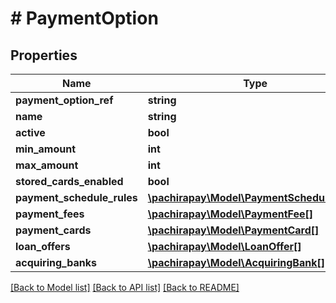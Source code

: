 # # PaymentOption

## Properties

Name | Type | Description | Notes
------------ | ------------- | ------------- | -------------
**payment_option_ref** | **string** |  | [optional] 
**name** | **string** |  | [optional] 
**active** | **bool** |  | [optional] 
**min_amount** | **int** |  | [optional] 
**max_amount** | **int** |  | [optional] 
**stored_cards_enabled** | **bool** |  | [optional] 
**payment_schedule_rules** | [**\pachirapay\Model\PaymentScheduleRule[]**](PaymentScheduleRule.md) |  | [optional] 
**payment_fees** | [**\pachirapay\Model\PaymentFee[]**](PaymentFee.md) |  | [optional] 
**payment_cards** | [**\pachirapay\Model\PaymentCard[]**](PaymentCard.md) |  | [optional] 
**loan_offers** | [**\pachirapay\Model\LoanOffer[]**](LoanOffer.md) |  | [optional] 
**acquiring_banks** | [**\pachirapay\Model\AcquiringBank[]**](AcquiringBank.md) |  | [optional] 

[[Back to Model list]](../../README.md#documentation-for-models) [[Back to API list]](../../README.md#documentation-for-api-endpoints) [[Back to README]](../../README.md)


